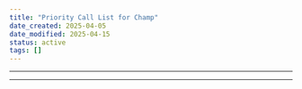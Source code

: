 ```yaml
---
title: "Priority Call List for Champ"
date_created: 2025-04-05
date_modified: 2025-04-15
status: active
tags: []
---
```


---

---


